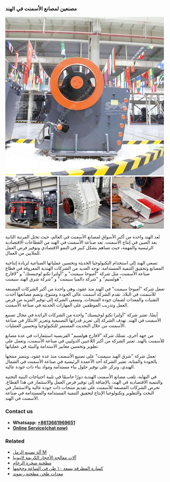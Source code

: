 <h3>مصنعين لمصانع الأسمنت في الهند</h3><img src='1701853931.jpg' alt=''><p>تُعد الهند واحدة من أكبر الأسواق لمصانع الأسمنت في العالم، حيث تحتل المرتبة الثانية بعد الصين في إنتاج الأسمنت. تعد صناعة الأسمنت في الهند من القطاعات الاقتصادية الرئيسية والمهمة، حيث تساهم بشكل كبير في النمو الاقتصادي وتوفير فرص العمل للملايين من العمال.</p><p>تسعى الهند إلى استخدام التكنولوجيا الحديثة وتحسين عملياتها الصناعية لزيادة إنتاجية المصانع وتحقيق التنمية المستدامة. توجد العديد من الشركات الهندية المعروفة في قطاع صناعة الأسمنت، مثل شركة "أمبوجا سيمنت" و "أولترا تكنو لوجيستك" و "لافارج هولسيم" و "شركة دالميا سيمنت" و "شركة شرق الهند سيمنت".</p><p>تعمل شركة "أمبوجا سيمنت" في الهند منذ عقود، وهي واحدة من أكبر الشركات المصنعة للأسمنت في البلاد. تقدم الشركة أسمنت عالي الجودة ومتنوع، وتضم مصانعها أحدث التقنيات والمعدات لضمان جودة المنتجات. وتسعى الشركة إلى توفير المزيد من فرص العمل وتدريب الموظفين على المهارات الحديثة في صناعة الأسمنت.</p><p>أيضًا، تعتبر شركة "أولترا تكنو لوجيستك" واحدة من الشركات الرائدة في مجال تصنيع الأسمنت في الهند. تهدف الشركة إلى تعزيز قدراتها التصنيعية وتعزيز الابتكار في صناعة الأسمنت من خلال التحديث المستمر للتكنولوجيا وتحسين العمليات.</p><p>من جهة أخرى، تمتلك شركة "لافارج هولسيم" الفرنسية استثمارات في عدة مصانع للأسمنت بالهند. تعتبر الشركة من أكبر اللاعبين الدوليين في صناعة الأسمنت، وتعمل على تطوير وتحسين معايير الاستدامة والبيئة في عملياتها.</p><p>تعمل شركة "شرق الهند سيمنت" على تصنيع الأسمنت منذ عدة عقود، ويتميز منتجها بالجودة والمتانة. تعتبر الشركة أحد الأعمدة الرئيسية في صناعة الأسمنت في الشمال الهندي، وتركز على توفير حلول بناء مستدامة ومواد بناء ذات جودة عالية.</p><p>في النهاية، تلعب مصانع الأسمنت الهندية دورًا حاسمًا في تلبية احتياجات البنية التحتية والتنمية الاقتصادية في الهند، بالإضافة إلى توفير فرص العمل والاستثمار في هذا القطاع. تحرص الشركات المصنعة للأسمنت على تقديم منتجات ذات جودة عالية والاستثمار في البحث والتطوير وتكنولوجيا الإنتاج لتحقيق التنمية المستدامة والمستدامة في صناعة الأسمنت في الهند.</p><h3>Contact us</h3><ul><li><strong>Whatsapp:&nbsp;<a href="https://wa.me/8613661969651">+8613661969651</a></strong></li><li><a href="https://swt.shibang-china.com/?git&amp;zhl&amp;مصنعين لمصانع الأسمنت في الهند"><strong>Online Service(chat now)</strong></a></li></ul><h3>Related</h3><ul><li><a href='آلة تصنيع الرمل M.md'>آلة تصنيع الرمل M</a></li><li><a href='آلات معالجة الأحجار الكريمة لإثيوبيا.md'>آلات معالجة الأحجار الكريمة لإثيوبيا</a></li><li><a href='مطحنة صخرة الرخام.md'>مطحنة صخرة الرخام</a></li><li><a href='كسارة المطرقة بسعة ١٠ طن في الساعة وحجمها.md'>كسارة المطرقة بسعة ١٠ طن في الساعة وحجمها</a></li><li><a href='معدات طحن مطحنة ريموند.md'>معدات طحن مطحنة ريموند</a></li></ul>